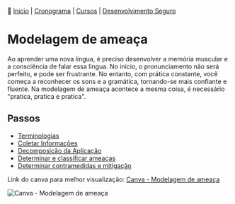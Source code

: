 👾 [Inicio](https://rayanepimentel.github.io/InfoSec-iniciante/) | [Cronograma](https://rayanepimentel.github.io/InfoSec-iniciante/cronograma/) | [Cursos](https://rayanepimentel.github.io/InfoSec-iniciante/cursos/) | [Desenvolvimento Seguro](https://rayanepimentel.github.io/InfoSec-iniciante/cursos/desenvolvimento-seguro/)

# Modelagem de ameaça

Ao aprender uma nova língua, é preciso desenvolver a memória muscular e a consciência de falar essa língua. No início, o pronunciamento não será perfeito, e pode ser frustrante. No entanto, com prática constante, você começa a reconhecer os sons e a gramática, tornando-se mais confiante e fluente. Na modelagem de ameaça acontece a mesma coisa, é necessário "pratica, pratica e pratica".

## Passos

- [Terminologias](01.1-terminalogias.md)
- [Coletar Informações](01-coletar-inform.md)
- [Decomposicão da Aplicação](02-decomposicaoApp.md)
- [Determinar e classificar ameaças](03-determinarAmeaca.md)
- [ Determinar contramedidas e mitigação]()



Link do canva para melhor visualização: [Canva - Modelagem de ameaça](https://www.canva.com/design/DAF9nm9HgJE/hrleeqIZqQrYostRDqRDbA/view?utm_content=DAF9nm9HgJE&utm_campaign=designshare&utm_medium=link&utm_source=editor)

![Canva - Modelagem de ameaça](https://github.com/rayanepimentel/InfoSec-iniciante/assets/37915359/be4a06e5-f726-4d74-a14a-b4a7d555ac16)
